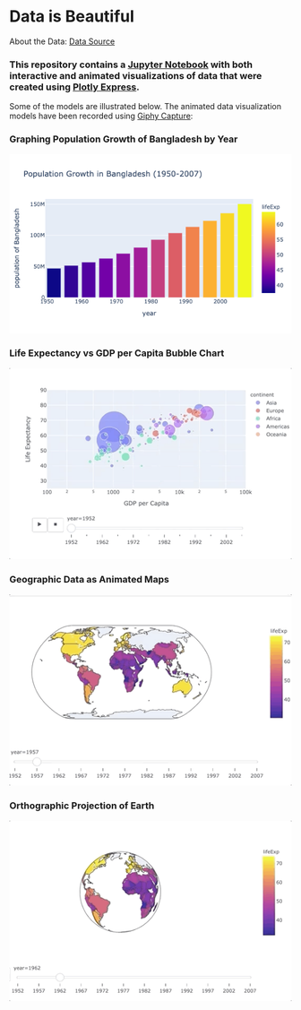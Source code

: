 # Data is Beautiful

About the Data:
[Data Source](https://www.gapminder.org/tools/#$state$time$value=2007;;&chart-type=bubbles)

### This repository contains a [Jupyter Notebook](Interactive-DataViz.ipynb) with both interactive and animated visualizations of data that were created using [Plotly Express](https://plotly.com/python-api-reference/).

Some of the models are illustrated below. The animated data visualization models have been recorded using [Giphy Capture](https://giphy.com/apps/giphycapture):
 
### Graphing Population Growth of Bangladesh by Year
<img src="population-growth-BD.png" alt="Population Growth" width="800"/>

### Life Expectancy vs GDP per Capita Bubble Chart
<img src="life_expectancy-gdp.gif" alt="Interactive Bubble Charts" width="800"/>

### Geographic Data as Animated Maps
<img src="life-expectancy-1952-2007.gif" alt="Geographic Data as Animated Map" width="800"/>

### Orthographic Projection of Earth
<img src="lifeexp-orthographic.gif" alt="Animated Map Globe" width="800"/>

